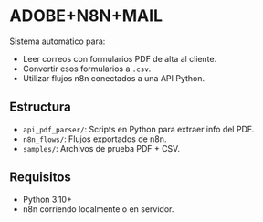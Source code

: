 # ADOBE+N8N+MAIL

Sistema automático para:
- Leer correos con formularios PDF de alta al cliente.
- Convertir esos formularios a `.csv`.
- Utilizar flujos n8n conectados a una API Python.

## Estructura

- `api_pdf_parser/`: Scripts en Python para extraer info del PDF.
- `n8n_flows/`: Flujos exportados de n8n.
- `samples/`: Archivos de prueba PDF + CSV.

## Requisitos

- Python 3.10+
- n8n corriendo localmente o en servidor.
